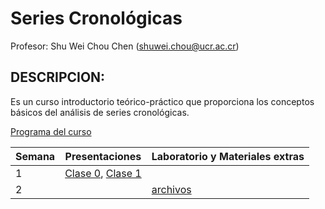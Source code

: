 # Series Cronológicas

Profesor: Shu Wei Chou Chen (<shuwei.chou@ucr.ac.cr>)

## DESCRIPCION:

Es un curso introductorio teórico-práctico que proporciona los conceptos
básicos del análisis de series cronológicas.

[Programa del
curso](https://shuwei325.github.io/SP1633-II22/SP1633-programa.pdf)

| Semana | Presentaciones                                                                                                                   | Laboratorio y Materiales extras                                 |
|------------|------------|------------------------------------------------|
| 1      | [Clase 0](https://shuwei325.github.io/SP1633-II22/Clase00.html), [Clase 1](https://shuwei325.github.io/SP1633-II22/Clase01.html) |                                                                 |
| 2      |                                                                                                                                  | [archivos](https://shuwei325.github.io/SP1633-II21/Clase02.rar) |

